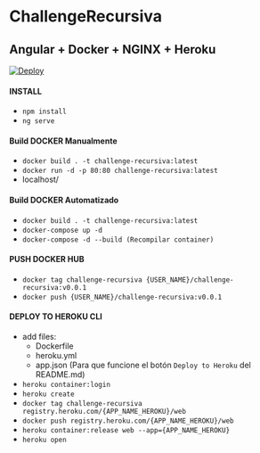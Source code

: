# ChallengeRecursiva

## Angular + Docker + NGINX + Heroku

[![Deploy](https://www.herokucdn.com/deploy/button.png)](https://heroku.com/deploy)

#### INSTALL

- `npm install`
- `ng serve`

#### Build DOCKER Manualmente

- `docker build . -t challenge-recursiva:latest`
- `docker run -d -p 80:80 challenge-recursiva:latest`
- localhost/

#### Build DOCKER Automatizado

- `docker build . -t challenge-recursiva:latest`
- `docker-compose up -d`
- `docker-compose -d --build (Recompilar container)`

#### PUSH DOCKER HUB

- `docker tag challenge-recursiva {USER_NAME}/challenge-recursiva:v0.0.1`
- `docker push {USER_NAME}/challenge-recursiva:v0.0.1`

#### DEPLOY TO HEROKU CLI

- add files:
    - Dockerfile
    - heroku.yml
    - app.json (Para que funcione el botón `Deploy to Heroku` del README.md)
- `heroku container:login`
- `heroku create`
- `docker tag challenge-recursiva registry.heroku.com/{APP_NAME_HEROKU}/web`
- `docker push registry.heroku.com/{APP_NAME_HEROKU}/web`
- `heroku container:release web --app={APP_NAME_HEROKU}`
- `heroku open`